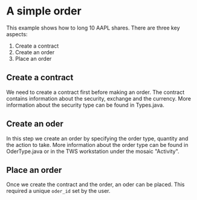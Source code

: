 # A simple order
This example shows how to long 10 AAPL shares. There are three key aspects:

1. Create a contract
2. Create an order
3. Place an order

## Create a contract
We need to create a contract first before making an order. The contract
contains information about the security, exchange and the currency.
More information about the security type can be found in Types.java.

## Create an oder
In this step we create an order by specifying the order type, quantity
and the action to take. More information about the order type can be found
in OderType.java or in the TWS workstation under the mosaic "Activity".

## Place an order
Once we create the contract and the order, an oder can be placed.
This required a unique `oder_id` set by the user.
